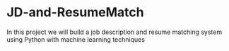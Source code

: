 # JD-and-ResumeMatch
In this project we will build a job description and resume matching system using Python with machine learning techniques
